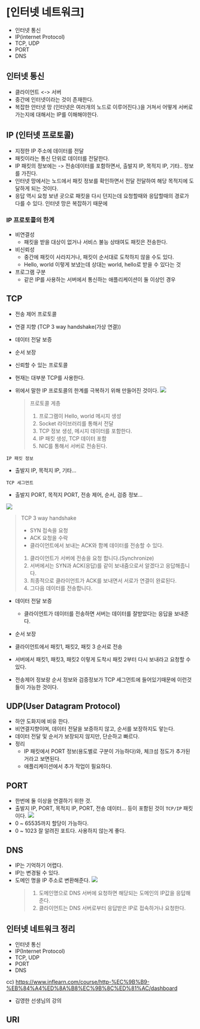 # [인터넷 네트워크]

- 인터넷 통신
- IP(internet Protocol)
- TCP, UDP
- PORT
- DNS

## 인터넷 통신

- 클라이언트 <-> 서버
- 중간에 인터넷이라는 것이 존재한다.
- 복잡한 안터넷 망 (인터넷은 여러개의 노드로 이루어진다.)을 거쳐서 어떻게 서버로 가는지에 대해서는 IP를 이해해야한다.

## IP (인터넷 프로토콜)

- 지정한 IP 주소에 데이터를 전달
- 패킷이라는 통신 단위로 데이터를 전달한다.
- IP 패킷의 정보에는
  -> 전송데이터를 포함하면서, 출발지 IP, 목적지 IP, 기타.. 정보를 가진다.
- 인터넷 망에서는 노드에서 패킷 정보를 확인하면서 전달 전달하여 해당 목적지에 도달하게 되는 것이다.
- 응답 역시 요청 보낸 곳으로 패킷을 다시 던지는데 요청할때와 응답할때의 경로가 다를 수 있다. 인터넷 망은 복잡하기 때문에

### IP 프로토콜의 한계

- 비연결성
  - 패킷을 받을 대상이 없거나 서비스 불능 상태여도 패킷은 전송한다.
- 비신뢰성
  - 중간에 패킷이 사라지거나, 패킷이 순서대로 도착하지 않을 수도 있다.
  - Hello, world 이렇게 보냈는데 상대는 world, hello로 받을 수 있다는 것
- 프로그램 구분
  - 같은 IP를 사용하는 서버에서 통신하는 애플리케이션이 둘 이상인 경우

## TCP

- 전송 제어 프로토콜
- 연결 지향 (TCP 3 way handshake(가상 연결))
- 데이터 전달 보증
- 순서 보장

- 신뢰할 수 있는 프로토콜
- 현재는 대부분 TCP를 사용한다.

- 위에서 말한 IP 프로토콜의 한계를 극복하기 위해 만들어진 것이다.
  ![](img/sh-12-30-12-09.png)
  > 프로토콜 게층
  >
  > 1. 프로그램이 Hello, world 메시지 생성
  > 2. Socket 라이브러리를 통해서 전달
  > 3. TCP 정보 생성, 메시지 데이터를 포함한다.
  > 4. IP 패킷 생성, TCP 데이터 포함
  > 5. NIC를 통해서 서버로 전송된다.

`IP 패킷 정보`

- 출발지 IP, 목적지 IP, 기타...

`TCP 세그먼트`

- 출발지 PORT, 목적지 PORT, 전송 제어, 순서, 검증 정보...

![](img/sh-12-30-12-16.png)

> TCP 3 way handshake
>
> - SYN 접속을 요청
> - ACK 요청을 수락
> - 클라이언트에서 보내는 ACK와 함꼐 데이터를 전송할 수 있다.
>
> 1. 클라이언트가 서버에 전송을 요청 합니다.(Synchronize)
> 2. 서버에서는 SYN과 ACK(응답)를 같이 보내줌으로서 알겠다고 응답해줍니다.
> 3. 최종적으로 클라이언트가 ACK를 보내면서 서로가 연결이 완료된다.
> 4. 그다음 데이터를 전송합니다.

- 데이터 전달 보증

  - 클라이언트가 데이터를 전송하면 서버는 데이터를 잘받았다는 응답을 보내준다.

- 순서 보장
- 클라이언트에서 패킷1, 패킷2, 패킷 3 순서로 전송
- 서버에서 패킷1, 패킷3, 패킷2 이렇게 도착시 패킷 2부터 다시 보내라고 요청할 수 있다.

- 전송제어 정보랑 순서 정보와 검증정보가 TCP 세그먼트에 들어있기때문에 이런것들이 가능한 것이다.

## UDP(User Datagram Protocol)

- 하얀 도화지에 비유 한다.
- 비연결지향이며, 데이터 전달을 보증하지 않고, 순서를 보장하지도 앟는다.
- 데이터 전달 및 순서가 보장되지 않지만, 단순하고 빠르다.
- 정리
  - IP 패킷에서 PORT 정보(용도별로 구분이 가능하다)와, 체크섬 정도가 추가된거라고 보면된다.
  - 애플리케이션에서 추가 작업이 필요하다.

## PORT

- 한번에 둘 이상을 연결하기 위한 것.
- 출발지 IP, PORT, 목적지 IP, PORT, 전송 데이터... 등이 포함된 것이 `TCP/IP` 패킷이다.
  ![](img/sh-12-30-13-23.png)
- 0 ~ 65535까지 할당이 가능하다.
- 0 ~ 1023 잘 알려진 포트다. 사용하지 않는게 좋다.

## DNS

- IP는 기억하기 어렵다.
- IP는 변경될 수 있다.
- 도메인 명을 IP 주소로 변환해준다.
  ![](img/sh-12-30-13-26.png)
  > 1. 도메인명으로 DNS 서버에 요청하면 해당되는 도메인의 IP값을 응답해준다.
  > 2. 클라이언트는 DNS 서버로부터 응답받은 IP로 접속하거나 요청한다.

## 인터넷 네트워크 정리

- 인터넷 통신
- IP(Internet Protocol)
- TCP, UDP
- PORT
- DNS

cc) https://www.inflearn.com/course/http-%EC%9B%B9-%EB%84%A4%ED%8A%B8%EC%9B%8C%ED%81%AC/dashboard

- 김영한 선생님의 강의

## URI
